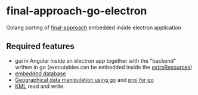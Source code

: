 # final-approach-go-electron
Golang porting of [final-approach](https://github.com/hydrogen2oxygen/final-approach) embedded inside electron application

## Required features

* gui in Angular inside an electron app together with the "backend" written in go (executables can be embedded inside the [extraResources](https://www.electron.build/configuration/contents#extraresources))
* [embedded database](https://github.com/sdomino/scribble)
* [Geographical data manipulation using go](https://blog.gopheracademy.com/advent-2015/geographical-data-manipulation-using-go/) and [proj for go](https://github.com/go-spatial/proj)
* [KML](https://github.com/twpayne/go-kml) read and write
